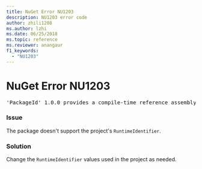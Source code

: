 ```yaml
---
title: NuGet Error NU1203
description: NU1203 error code
author: zhili1208
ms.author: lzhi
ms.date: 06/25/2018
ms.topic: reference
ms.reviewer: anangaur
f1_keywords: 
  - "NU1203"
---
```


# NuGet Error NU1203

<pre>'PackageId' 1.0.0 provides a compile-time reference assembly for 'Foo.dll' on 'TargetFramework', but there is no compatible run-time assembly.</pre>

### Issue
The package doesn't support the project's `RuntimeIdentifier`. 

### Solution
Change the `RuntimeIdentifier` values used in the project as needed.